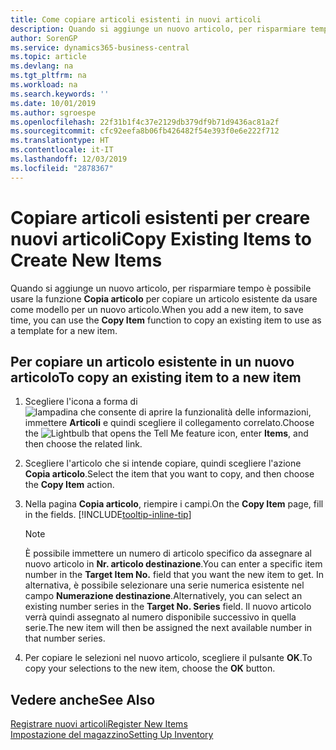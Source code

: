 ```yaml
---
title: Come copiare articoli esistenti in nuovi articoli
description: Quando si aggiunge un nuovo articolo, per risparmiare tempo è possibile usare la funzione Articolo copia per copiare un articolo esistente da usare come modello per un nuovo articolo.
author: SorenGP
ms.service: dynamics365-business-central
ms.topic: article
ms.devlang: na
ms.tgt_pltfrm: na
ms.workload: na
ms.search.keywords: ''
ms.date: 10/01/2019
ms.author: sgroespe
ms.openlocfilehash: 22f31b1f4c37e2129db379df9b71d9436ac81a2f
ms.sourcegitcommit: cfc92eefa8b06fb426482f54e393f0e6e222f712
ms.translationtype: HT
ms.contentlocale: it-IT
ms.lasthandoff: 12/03/2019
ms.locfileid: "2878367"
---
```

# <a name="copy-existing-items-to-create-new-items"></a><span data-ttu-id="6044c-103">Copiare articoli esistenti per creare nuovi articoli</span><span class="sxs-lookup"><span data-stu-id="6044c-103">Copy Existing Items to Create New Items</span></span>
<span data-ttu-id="6044c-104">Quando si aggiunge un nuovo articolo, per risparmiare tempo è possibile usare la funzione **Copia articolo** per copiare un articolo esistente da usare come modello per un nuovo articolo.</span><span class="sxs-lookup"><span data-stu-id="6044c-104">When you add a new item, to save time, you can use the **Copy Item** function to copy an existing item to use as a template for a new item.</span></span>  

## <a name="to-copy-an-existing-item-to-a-new-item"></a><span data-ttu-id="6044c-105">Per copiare un articolo esistente in un nuovo articolo</span><span class="sxs-lookup"><span data-stu-id="6044c-105">To copy an existing item to a new item</span></span>  
1. <span data-ttu-id="6044c-106">Scegliere l'icona a forma di ![lampadina che consente di aprire la funzionalità delle informazioni](media/ui-search/search_small.png "Informazioni sull'operazione che si desidera eseguire"), immettere **Articoli** e quindi scegliere il collegamento correlato.</span><span class="sxs-lookup"><span data-stu-id="6044c-106">Choose the ![Lightbulb that opens the Tell Me feature](media/ui-search/search_small.png "Tell me what you want to do") icon, enter **Items**, and then choose the related link.</span></span>  
2. <span data-ttu-id="6044c-107">Scegliere l'articolo che si intende copiare, quindi scegliere l'azione **Copia articolo**.</span><span class="sxs-lookup"><span data-stu-id="6044c-107">Select the item that you want to copy, and then choose the **Copy Item** action.</span></span>  
3. <span data-ttu-id="6044c-108">Nella pagina **Copia articolo**, riempire i campi.</span><span class="sxs-lookup"><span data-stu-id="6044c-108">On the **Copy Item** page, fill in the fields.</span></span> [!INCLUDE[tooltip-inline-tip](includes/tooltip-inline-tip_md.md)]

    > [!NOTE]  
    > <span data-ttu-id="6044c-109">È possibile immettere un numero di articolo specifico da assegnare al nuovo articolo in **Nr. articolo destinazione**.</span><span class="sxs-lookup"><span data-stu-id="6044c-109">You can enter a specific item number in the **Target Item No.** field that you want the new item to get.</span></span> <span data-ttu-id="6044c-110">In alternativa, è possibile selezionare una serie numerica esistente nel campo **Numerazione destinazione**.</span><span class="sxs-lookup"><span data-stu-id="6044c-110">Alternatively, you can select an existing number series in the **Target No. Series** field.</span></span> <span data-ttu-id="6044c-111">Il nuovo articolo verrà quindi assegnato al numero disponibile successivo in quella serie.</span><span class="sxs-lookup"><span data-stu-id="6044c-111">The new item will then be assigned the next available number in that number series.</span></span>  

5. <span data-ttu-id="6044c-112">Per copiare le selezioni nel nuovo articolo, scegliere il pulsante **OK**.</span><span class="sxs-lookup"><span data-stu-id="6044c-112">To copy your selections to the new item, choose the **OK** button.</span></span>  

## <a name="see-also"></a><span data-ttu-id="6044c-113">Vedere anche</span><span class="sxs-lookup"><span data-stu-id="6044c-113">See Also</span></span>  
[<span data-ttu-id="6044c-114">Registrare nuovi articoli</span><span class="sxs-lookup"><span data-stu-id="6044c-114">Register New Items</span></span>](inventory-how-register-new-items.md)  
[<span data-ttu-id="6044c-115">Impostazione del magazzino</span><span class="sxs-lookup"><span data-stu-id="6044c-115">Setting Up Inventory</span></span>](inventory-setup-inventory.md)
